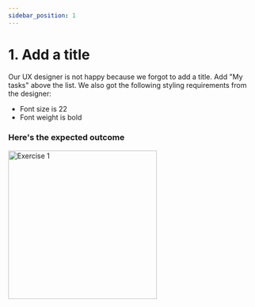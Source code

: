 ```yaml
---
sidebar_position: 1
---
```


# 1. Add a title

Our UX designer is not happy because we forgot to add a title. Add "My tasks" above the list. We also got the following styling requirements from the designer:

* Font size is 22
* Font weight is bold

### Here's the expected outcome

<img src="/img/exercise_1.jpg" alt="Exercise 1" width="300"/>
